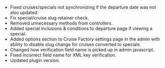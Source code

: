 * Fixed cruises/specials not synchronizing if the departure date was not also updated.
* Fix special/cruise slug retainer check.
* Removed unnecessary methods from controllers.
* Added special inclusions & conditions to departure page if viewing a special.
* Added options section to Cruise Factory settings page in the admin with ability to disable slug change for cruises converted to specials.
* Changed how verification field name is picked up in admin javascript.
* Fixed incorrect field name for XML key verification.
* Updated plugin version.